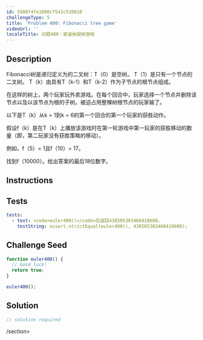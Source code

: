 ```yaml
---
id: 5900f4fe1000cf542c510010
challengeType: 5
title: 'Problem 400: Fibonacci tree game'
videoUrl: ''
localeTitle: 问题400：斐波纳契树游戏
---
```


## Description
<section id="description"> Fibonacci树是递归定义为的二叉树：T（0）是空树。 T（1）是只有一个节点的二叉树。 T（k）由具有T（k-1）和T（k-2）作为子节点的根节点组成。 <p>在这样的树上，两个玩家玩外卖游戏。在每个回合中，玩家选择一个节点并删除该节点以及以该节点为根的子树。被迫占用整棵树根节点的玩家输了。 </p><p>以下是T（k）从k = 1到k = 6的第一个回合的第一个玩家的获胜动作。 </p><p>假设f（k）是在T（k）上播放该游戏时在第一轮游戏中第一玩家的获胜移动的数量（即，第二玩家没有获胜策略的移动）。 </p><p>例如，f（5）= 1且f（10）= 17。 </p><p>找到f（10000）。给出答案的最后18位数字。 </p></section>

## Instructions
<section id="instructions">
</section>

## Tests
<section id='tests'>

```yml
tests:
  - text: <code>euler400()</code>应返回438505383468410600。
    testString: assert.strictEqual(euler400(), 438505383468410600);

```

</section>

## Challenge Seed
<section id='challengeSeed'>

<div id='js-seed'>

```js
function euler400() {
  // Good luck!
  return true;
}

euler400();

```

</div>



</section>

## Solution
<section id='solution'>

```js
// solution required
```

/section>
